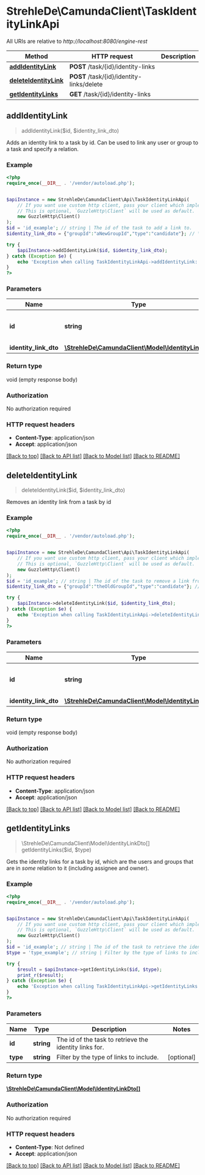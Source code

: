# StrehleDe\CamundaClient\TaskIdentityLinkApi

All URIs are relative to *http://localhost:8080/engine-rest*

Method | HTTP request | Description
------------- | ------------- | -------------
[**addIdentityLink**](TaskIdentityLinkApi.md#addIdentityLink) | **POST** /task/{id}/identity-links | 
[**deleteIdentityLink**](TaskIdentityLinkApi.md#deleteIdentityLink) | **POST** /task/{id}/identity-links/delete | 
[**getIdentityLinks**](TaskIdentityLinkApi.md#getIdentityLinks) | **GET** /task/{id}/identity-links | 



## addIdentityLink

> addIdentityLink($id, $identity_link_dto)



Adds an identity link to a task by id. Can be used to link any user or group to a task and specify a relation.

### Example

```php
<?php
require_once(__DIR__ . '/vendor/autoload.php');


$apiInstance = new StrehleDe\CamundaClient\Api\TaskIdentityLinkApi(
    // If you want use custom http client, pass your client which implements `GuzzleHttp\ClientInterface`.
    // This is optional, `GuzzleHttp\Client` will be used as default.
    new GuzzleHttp\Client()
);
$id = 'id_example'; // string | The id of the task to add a link to.
$identity_link_dto = {"groupId":"aNewGroupId","type":"candidate"}; // \StrehleDe\CamundaClient\Model\IdentityLinkDto | 

try {
    $apiInstance->addIdentityLink($id, $identity_link_dto);
} catch (Exception $e) {
    echo 'Exception when calling TaskIdentityLinkApi->addIdentityLink: ', $e->getMessage(), PHP_EOL;
}
?>
```

### Parameters


Name | Type | Description  | Notes
------------- | ------------- | ------------- | -------------
 **id** | **string**| The id of the task to add a link to. |
 **identity_link_dto** | [**\StrehleDe\CamundaClient\Model\IdentityLinkDto**](../Model/IdentityLinkDto.md)|  | [optional]

### Return type

void (empty response body)

### Authorization

No authorization required

### HTTP request headers

- **Content-Type**: application/json
- **Accept**: application/json

[[Back to top]](#) [[Back to API list]](../../README.md#documentation-for-api-endpoints)
[[Back to Model list]](../../README.md#documentation-for-models)
[[Back to README]](../../README.md)


## deleteIdentityLink

> deleteIdentityLink($id, $identity_link_dto)



Removes an identity link from a task by id

### Example

```php
<?php
require_once(__DIR__ . '/vendor/autoload.php');


$apiInstance = new StrehleDe\CamundaClient\Api\TaskIdentityLinkApi(
    // If you want use custom http client, pass your client which implements `GuzzleHttp\ClientInterface`.
    // This is optional, `GuzzleHttp\Client` will be used as default.
    new GuzzleHttp\Client()
);
$id = 'id_example'; // string | The id of the task to remove a link from.
$identity_link_dto = {"groupId":"theOldGroupId","type":"candidate"}; // \StrehleDe\CamundaClient\Model\IdentityLinkDto | 

try {
    $apiInstance->deleteIdentityLink($id, $identity_link_dto);
} catch (Exception $e) {
    echo 'Exception when calling TaskIdentityLinkApi->deleteIdentityLink: ', $e->getMessage(), PHP_EOL;
}
?>
```

### Parameters


Name | Type | Description  | Notes
------------- | ------------- | ------------- | -------------
 **id** | **string**| The id of the task to remove a link from. |
 **identity_link_dto** | [**\StrehleDe\CamundaClient\Model\IdentityLinkDto**](../Model/IdentityLinkDto.md)|  | [optional]

### Return type

void (empty response body)

### Authorization

No authorization required

### HTTP request headers

- **Content-Type**: application/json
- **Accept**: application/json

[[Back to top]](#) [[Back to API list]](../../README.md#documentation-for-api-endpoints)
[[Back to Model list]](../../README.md#documentation-for-models)
[[Back to README]](../../README.md)


## getIdentityLinks

> \StrehleDe\CamundaClient\Model\IdentityLinkDto[] getIdentityLinks($id, $type)



Gets the identity links for a task by id, which are the users and groups that are in *some* relation to it (including assignee and owner).

### Example

```php
<?php
require_once(__DIR__ . '/vendor/autoload.php');


$apiInstance = new StrehleDe\CamundaClient\Api\TaskIdentityLinkApi(
    // If you want use custom http client, pass your client which implements `GuzzleHttp\ClientInterface`.
    // This is optional, `GuzzleHttp\Client` will be used as default.
    new GuzzleHttp\Client()
);
$id = 'id_example'; // string | The id of the task to retrieve the identity links for.
$type = 'type_example'; // string | Filter by the type of links to include.

try {
    $result = $apiInstance->getIdentityLinks($id, $type);
    print_r($result);
} catch (Exception $e) {
    echo 'Exception when calling TaskIdentityLinkApi->getIdentityLinks: ', $e->getMessage(), PHP_EOL;
}
?>
```

### Parameters


Name | Type | Description  | Notes
------------- | ------------- | ------------- | -------------
 **id** | **string**| The id of the task to retrieve the identity links for. |
 **type** | **string**| Filter by the type of links to include. | [optional]

### Return type

[**\StrehleDe\CamundaClient\Model\IdentityLinkDto[]**](../Model/IdentityLinkDto.md)

### Authorization

No authorization required

### HTTP request headers

- **Content-Type**: Not defined
- **Accept**: application/json

[[Back to top]](#) [[Back to API list]](../../README.md#documentation-for-api-endpoints)
[[Back to Model list]](../../README.md#documentation-for-models)
[[Back to README]](../../README.md)

